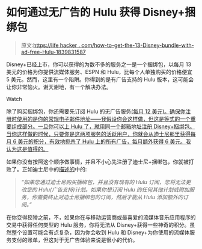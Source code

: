 # 如何通过无广告的 Hulu 获得 Disney+捆绑包

> 原文:[https://life hacker . com/how-to-get-the-13-Disney-bundle-with-ad-free-Hulu-1839831587](https://lifehacker.com/how-to-get-the-13-disney-bundle-with-ad-free-hulu-1839831587)

Disney+已经上市，你可以获得的为数不多的服务之一是一个捆绑包，以每月 13 美元的价格为你提供流媒体服务、ESPN 和 Hulu，比每个人单独购买的价格便宜 5 美元。然而，这里有一个陷阱。你得到的是有广告支持的 Hulu 版本，这可能会让你非常恼火。谢天谢地，有一个解决办法。

Watch

除了购买捆绑包，你还需要先订阅 Hulu 的无广告服务[(每月 12 美元)。确保你注册时使用的是你的常规电子邮件地址——我假设你会这样做，但这是等式的一个重要组成部分。一旦你可以上 Hulu 了，就用同一个邮箱地址注册 Disney+捆绑包。当你这样做的时候，只要你是这两项服务的活跃用户，你就会从迪士尼那里获得每月 6 美元的积分，有效地扼杀了 Hulu 上的所有广告，每月额外获得 6 美元。我认为这是值得的。](https://help.hulu.com/s/article/how-much-does-hulu-cost?language=en_US)

如果你没有按照这个顺序做事情，并且不小心先注册了迪士尼+捆绑包，你就被打败了。正如迪士尼中的[描述的](https://help.disneyplus.com/csp?id=csp_article_content&sys_kb_id=802db6851bc90010b8651f861a4bcbfd)中的:

> *“如果您通过迪士尼购买捆绑包，并且没有现有的 Hulu 订阅，您将无法更改您的 Hulu(广告支持)计划。如果你想订阅 Hulu 的任何其他计划或附加服务，你需要终止对迪士尼捆绑包的订阅，然后才能从 Hulu 添加额外的订阅。”*

在你变得狡猾之前，不，如果你在与移动运营商或最喜爱的流媒体音乐应用程序的交易中获得任何类型的 Hulu 服务，你将无法从 Disney+获得一些神奇的积分。虽然整个设置可能会有点复杂，因为你会收到 Hulu 和 Disney+为你使用的流媒体服务支付的账单，但这对于无广告体验来说是很小的代价。
